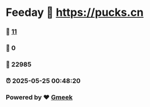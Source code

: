 # Feeday :link: https://pucks.cn 
### :page_facing_up: [11](https://pucks.cn/tag.html) 
### :speech_balloon: 0 
### :hibiscus: 22985 
### :alarm_clock: 2025-05-25 00:48:20 
### Powered by :heart: [Gmeek](https://github.com/Meekdai/Gmeek)
